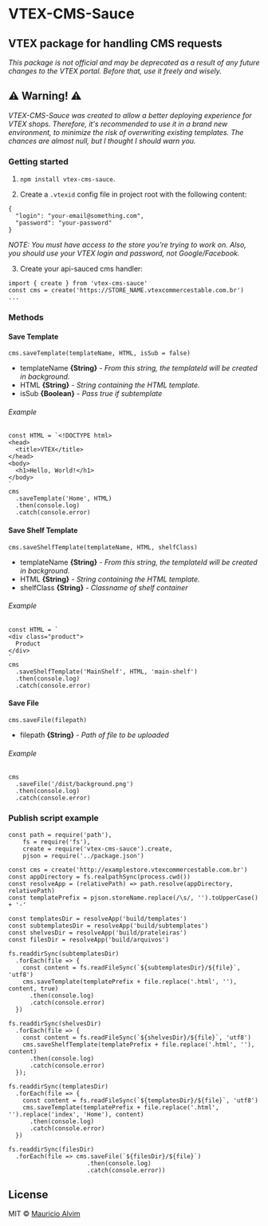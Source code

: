 VTEX-CMS-Sauce
==============
VTEX package for handling CMS requests
--------------------------------------
*This package is not official and may be deprecated as a result of any future changes to the VTEX portal. Before that, use it freely and wisely.*

## :warning: Warning! :warning:
*VTEX-CMS-Sauce was created to allow a better deploying experience for VTEX shops. Therefore, it's recommended to use it in a brand new environment, to minimize the risk of overwriting existing templates. The chances are almost null, but I thought I should warn you.*

### Getting started
1. `npm install vtex-cms-sauce`.

2. Create a `.vtexid` config file in project root with the following content:
```
{
  "login": "your-email@something.com",
  "password": "your-password"
}
```
*NOTE: You must have access to the store you're trying to work on. Also, you should use your VTEX login and password, not Google/Facebook.*

3. Create your api-sauced cms handler:
```
import { create } from 'vtex-cms-sauce'
const cms = create('https://STORE_NAME.vtexcommercestable.com.br')
...
```

### Methods

#### Save Template
`cms.saveTemplate(templateName, HTML, isSub = false)`
* templateName **{String}** - *From this string, the templateId will be created in background.*
* HTML **{String}** - *String containing the HTML template.*
* isSub **{Boolean}** - *Pass true if subtemplate*

###### Example
```
const HTML = `<!DOCTYPE html>
<head>
  <title>VTEX</title>
</head>
<body>
  <h1>Hello, World!</h1>
</body>
`
cms
  .saveTemplate('Home', HTML)
  .then(console.log)
  .catch(console.error)
```

#### Save Shelf Template
`cms.saveShelfTemplate(templateName, HTML, shelfClass)`
* templateName **{String}** - *From this string, the templateId will be created in background.*
* HTML **{String}** - *String containing the HTML template.*
* shelfClass **{String}** - *Classname of shelf container*

###### Example
```
const HTML = `
<div class="product">
  Product
</div>
`
cms
  .saveShelfTemplate('MainShelf', HTML, 'main-shelf')
  .then(console.log)
  .catch(console.error)
```

#### Save File
`cms.saveFile(filepath)`
* filepath **{String}** - *Path of file to be uploaded*

###### Example
```
cms
  .saveFile('/dist/background.png')
  .then(console.log)
  .catch(console.error)
```

### Publish script example
```
const path = require('path'),
    fs = require('fs'),
    create = require('vtex-cms-sauce').create,
    pjson = require('../package.json')

const cms = create('http://examplestore.vtexcommercestable.com.br')
const appDirectory = fs.realpathSync(process.cwd())
const resolveApp = (relativePath) => path.resolve(appDirectory, relativePath)
const templatePrefix = pjson.storeName.replace(/\s/, '').toUpperCase() + '-'

const templatesDir = resolveApp('build/templates')
const subtemplatesDir = resolveApp('build/subtemplates')
const shelvesDir = resolveApp('build/prateleiras')
const filesDir = resolveApp('build/arquivos')

fs.readdirSync(subtemplatesDir)
  .forEach(file => {
    const content = fs.readFileSync(`${subtemplatesDir}/${file}`, 'utf8')
    cms.saveTemplate(templatePrefix + file.replace('.html', ''), content, true)
      .then(console.log)
      .catch(console.error)
  })

fs.readdirSync(shelvesDir)
  .forEach(file => {
    const content = fs.readFileSync(`${shelvesDir}/${file}`, 'utf8')
    cms.saveShelfTemplate(templatePrefix + file.replace('.html', ''), content)
      .then(console.log)
      .catch(console.error)
  });

fs.readdirSync(templatesDir)
  .forEach(file => {
    const content = fs.readFileSync(`${templatesDir}/${file}`, 'utf8')
    cms.saveTemplate(templatePrefix + file.replace('.html', '').replace('index', 'Home'), content)
      .then(console.log)
      .catch(console.error)
  })

fs.readdirSync(filesDir)
  .forEach(file => cms.saveFile(`${filesDir}/${file}`)
                      .then(console.log)
                      .catch(console.error))
```

## License
MIT © [Mauricio Alvim](https://github.com/alvimm)